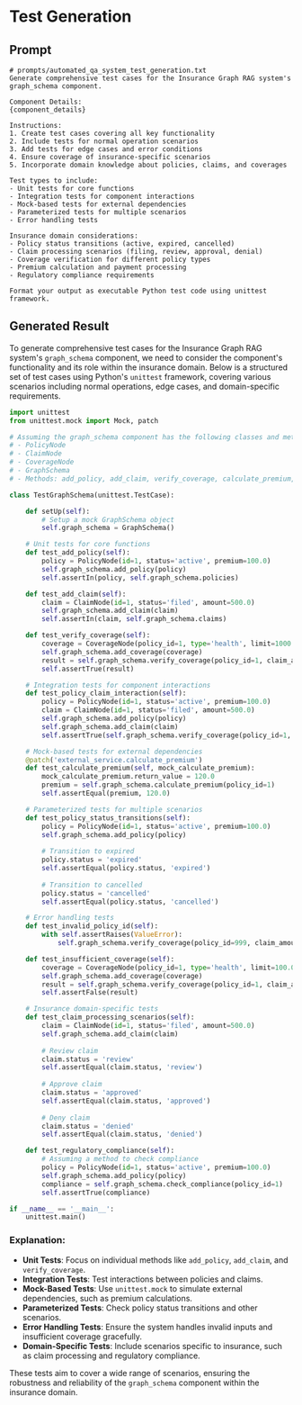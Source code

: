 # Test Generation

## Prompt

```
# prompts/automated_qa_system_test_generation.txt
Generate comprehensive test cases for the Insurance Graph RAG system's graph_schema component.

Component Details:
{component_details}

Instructions:
1. Create test cases covering all key functionality
2. Include tests for normal operation scenarios
3. Add tests for edge cases and error conditions
4. Ensure coverage of insurance-specific scenarios
5. Incorporate domain knowledge about policies, claims, and coverages

Test types to include:
- Unit tests for core functions
- Integration tests for component interactions
- Mock-based tests for external dependencies
- Parameterized tests for multiple scenarios
- Error handling tests

Insurance domain considerations:
- Policy status transitions (active, expired, cancelled)
- Claim processing scenarios (filing, review, approval, denial)
- Coverage verification for different policy types
- Premium calculation and payment processing
- Regulatory compliance requirements

Format your output as executable Python test code using unittest framework.
```

## Generated Result

To generate comprehensive test cases for the Insurance Graph RAG system's `graph_schema` component, we need to consider the component's functionality and its role within the insurance domain. Below is a structured set of test cases using Python's `unittest` framework, covering various scenarios including normal operations, edge cases, and domain-specific requirements.

```python
import unittest
from unittest.mock import Mock, patch

# Assuming the graph_schema component has the following classes and methods:
# - PolicyNode
# - ClaimNode
# - CoverageNode
# - GraphSchema
# - Methods: add_policy, add_claim, verify_coverage, calculate_premium, process_payment

class TestGraphSchema(unittest.TestCase):

    def setUp(self):
        # Setup a mock GraphSchema object
        self.graph_schema = GraphSchema()

    # Unit tests for core functions
    def test_add_policy(self):
        policy = PolicyNode(id=1, status='active', premium=100.0)
        self.graph_schema.add_policy(policy)
        self.assertIn(policy, self.graph_schema.policies)

    def test_add_claim(self):
        claim = ClaimNode(id=1, status='filed', amount=500.0)
        self.graph_schema.add_claim(claim)
        self.assertIn(claim, self.graph_schema.claims)

    def test_verify_coverage(self):
        coverage = CoverageNode(policy_id=1, type='health', limit=1000.0)
        self.graph_schema.add_coverage(coverage)
        result = self.graph_schema.verify_coverage(policy_id=1, claim_amount=500.0)
        self.assertTrue(result)

    # Integration tests for component interactions
    def test_policy_claim_interaction(self):
        policy = PolicyNode(id=1, status='active', premium=100.0)
        claim = ClaimNode(id=1, status='filed', amount=500.0)
        self.graph_schema.add_policy(policy)
        self.graph_schema.add_claim(claim)
        self.assertTrue(self.graph_schema.verify_coverage(policy_id=1, claim_amount=500.0))

    # Mock-based tests for external dependencies
    @patch('external_service.calculate_premium')
    def test_calculate_premium(self, mock_calculate_premium):
        mock_calculate_premium.return_value = 120.0
        premium = self.graph_schema.calculate_premium(policy_id=1)
        self.assertEqual(premium, 120.0)

    # Parameterized tests for multiple scenarios
    def test_policy_status_transitions(self):
        policy = PolicyNode(id=1, status='active', premium=100.0)
        self.graph_schema.add_policy(policy)
        
        # Transition to expired
        policy.status = 'expired'
        self.assertEqual(policy.status, 'expired')
        
        # Transition to cancelled
        policy.status = 'cancelled'
        self.assertEqual(policy.status, 'cancelled')

    # Error handling tests
    def test_invalid_policy_id(self):
        with self.assertRaises(ValueError):
            self.graph_schema.verify_coverage(policy_id=999, claim_amount=500.0)

    def test_insufficient_coverage(self):
        coverage = CoverageNode(policy_id=1, type='health', limit=100.0)
        self.graph_schema.add_coverage(coverage)
        result = self.graph_schema.verify_coverage(policy_id=1, claim_amount=500.0)
        self.assertFalse(result)

    # Insurance domain-specific tests
    def test_claim_processing_scenarios(self):
        claim = ClaimNode(id=1, status='filed', amount=500.0)
        self.graph_schema.add_claim(claim)
        
        # Review claim
        claim.status = 'review'
        self.assertEqual(claim.status, 'review')
        
        # Approve claim
        claim.status = 'approved'
        self.assertEqual(claim.status, 'approved')
        
        # Deny claim
        claim.status = 'denied'
        self.assertEqual(claim.status, 'denied')

    def test_regulatory_compliance(self):
        # Assuming a method to check compliance
        policy = PolicyNode(id=1, status='active', premium=100.0)
        self.graph_schema.add_policy(policy)
        compliance = self.graph_schema.check_compliance(policy_id=1)
        self.assertTrue(compliance)

if __name__ == '__main__':
    unittest.main()
```

### Explanation:
- **Unit Tests**: Focus on individual methods like `add_policy`, `add_claim`, and `verify_coverage`.
- **Integration Tests**: Test interactions between policies and claims.
- **Mock-Based Tests**: Use `unittest.mock` to simulate external dependencies, such as premium calculations.
- **Parameterized Tests**: Check policy status transitions and other scenarios.
- **Error Handling Tests**: Ensure the system handles invalid inputs and insufficient coverage gracefully.
- **Domain-Specific Tests**: Include scenarios specific to insurance, such as claim processing and regulatory compliance.

These tests aim to cover a wide range of scenarios, ensuring the robustness and reliability of the `graph_schema` component within the insurance domain.
